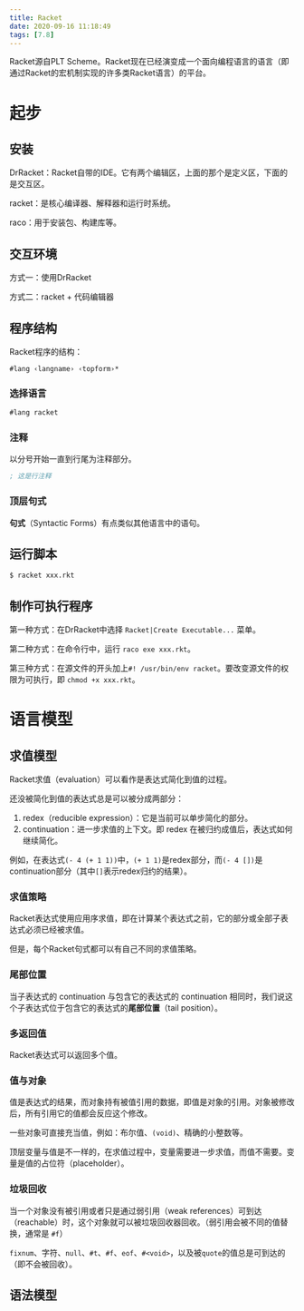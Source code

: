 ```yaml
---
title: Racket
date: 2020-09-16 11:18:49
tags: [7.8]
---
```


Racket源自PLT Scheme。Racket现在已经演变成一个面向编程语言的语言（即通过Racket的宏机制实现的许多类Racket语言）的平台。

# 起步

## 安装

DrRacket：Racket自带的IDE。它有两个编辑区，上面的那个是定义区，下面的是交互区。

racket：是核心编译器、解释器和运行时系统。

raco：用于安装包、构建库等。

## 交互环境

方式一：使用DrRacket

方式二：racket + 代码编辑器

## 程序结构

Racket程序的结构：

```
#lang ‹langname› ‹topform›*
```

### 选择语言

```scheme
#lang racket
```

### 注释

以分号开始一直到行尾为注释部分。

```scheme
; 这是行注释
```

### 顶层句式

**句式**（Syntactic Forms）有点类似其他语言中的语句。

## 运行脚本

```bash
$ racket xxx.rkt
```

## 制作可执行程序

第一种方式：在DrRacket中选择 `Racket|Create Executable...` 菜单。

第二种方式：在命令行中，运行 `raco exe xxx.rkt`。

第三种方式：在源文件的开头加上`#! /usr/bin/env racket`。要改变源文件的权限为可执行，即 `chmod +x xxx.rkt`。

# 语言模型

## 求值模型

Racket求值（evaluation）可以看作是表达式简化到值的过程。

还没被简化到值的表达式总是可以被分成两部分：

1. redex（reducible expression）：它是当前可以单步简化的部分。
2. continuation：进一步求值的上下文。即 redex 在被归约成值后，表达式如何继续简化。

例如，在表达式`(- 4 (+ 1 1))`中，`(+ 1 1)`是redex部分，而`(- 4 [])`是continuation部分（其中`[]`表示redex归约的结果）。

### 求值策略

Racket表达式使用应用序求值，即在计算某个表达式之前，它的部分或全部子表达式必须已经被求值。

但是，每个Racket句式都可以有自己不同的求值策略。

### 尾部位置

当子表达式的 continuation 与包含它的表达式的 continuation 相同时，我们说这个子表达式位于包含它的表达式的**尾部位置**（tail position）。

### 多返回值

Racket表达式可以返回多个值。

### 值与对象

值是表达式的结果，而对象持有被值引用的数据，即值是对象的引用。对象被修改后，所有引用它的值都会反应这个修改。

一些对象可直接充当值，例如：布尔值、`(void)`、精确的小整数等。

顶层变量与值是不一样的，在求值过程中，变量需要进一步求值，而值不需要。变量是值的占位符（placeholder）。

### 垃圾回收

当一个对象没有被引用或者只是通过弱引用（weak references）可到达（reachable）时，这个对象就可以被垃圾回收器回收。（弱引用会被不同的值替换，通常是 `#f`）

`fixnum`、字符、`null`、`#t`、`#f`、`eof`、`#<void>`，以及被`quote`的值总是可到达的（即不会被回收）。

## 语法模型